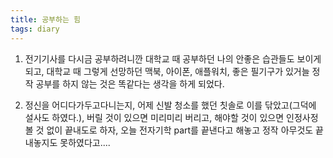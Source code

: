 ```yaml
---
title: 공부하는 힘
tags: diary
---
```


1. 전기기사를 다시금 공부하려니깐 대학교 때 공부하던 나의 안좋은 습관들도 보이게 되고, 대학교 때 그렇게 선망하던 맥북, 아이폰, 애플워치, 좋은 필기구가 있거늘 정작 공부를 하지 않는 것은 똑같다는 생각을 하게 되었다.

2. 정신을 어디다가두고다니는지, 어제 신발 청소를 했던 칫솔로 이를 닦았고(그덕에 설사도 하였다.), 버릴 것이 있으면 미리미리 버리고, 해야할 것이 있으면 인정사정 볼 것 없이 끝내도로 하자, 오늘 전자기학 part를 끝낸다고 해놓고 정작 아무것도 끝내놓지도 못하였다고....